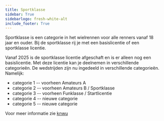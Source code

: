 ```yaml
---
title: Sportklasse
sidebar: True
sidebarlogo: fresh-white-alt
include_footer: True
---
```


Sportklasse is een categorie in het wielrennen voor alle renners 
vanaf 18 jaar en ouder. Bij de sportklasse rij je met een basislicentie of
een sportklasse licentie. 

Vanaf 2025 is de sportklasse licentie afgeschaft 
en is er alleen nog een basislicentie. Met deze licentie kan je deelnemen in 
verschillende categorieën. De wedstrijden zijn nu ingedeeld in verschillende
categorieën. Namelijk:
- categorie 1 -- voorheen Amateurs A
- categorie 2 -- voorheen Amateurs B / Sportklasse
- categorie 3 -- voorheen Funklasse / Startlicentie
- categorie 4 -- nieuwe categorie
- categorie 5 -- nieuwe categorie

Voor meer informatie zie [knwu](https://www.knwu.nl/dossier-wedstrijd-en-licentiestructuur-2025-plus)

